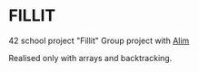 # FILLIT

42 school project "Fillit"
Group project with [Alim](https://github.com/mnonne)

Realised only with arrays and backtracking.